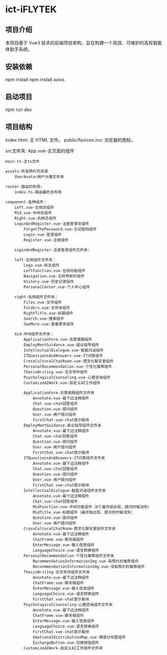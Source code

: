 # ict-iFLYTEK

## 项目介绍

本项目基于 Vue3 技术的前端项目架构，旨在构建一个高效、可维护的高校智能体助手系统。

## 安装依赖

npm install
npm install axios

## 启动项目

npm run dev

## 项目结构

index.html: 主 HTML 文件。
public/favicon.ico: 浏览器的图标。

src文件夹:
	App.vue-主页面的组件

	main.ts-主ts文件

	assets-所有照片的资源
		UserAvatar用户头像文件夹

	router-路由的布局:
		index.ts-路由器的总布局

	component-各种组件：
		Left.vue-左侧总组件
		Mid.vue-中间总组件
		Right.vue-右侧总组件
		LoginAndRegister.vue-注册登录总组件
			ForgetThePassword.vue-忘记密码组件
			Login.vue-登录组件
			Register.vue-注册组件
		
		LoginAndRegister-注册登录组件文件夹:

		left-左侧组件文件夹：
			Logo.vue-标志组件
			LeftFunction.vue-左侧功能组件
			Navigation.vue-左侧导航栏组件
			History.vue-历史记录组件
			PersonalCenter.vue-个人中心组件
			
		right-右侧组件文件夹：
			Files.vue-文件组件
			Folders.vue-文件夹组件
			RightTitle.vue-标题组件
			Search.vue-搜索组件
			SeeMore.vue-查看更多组件

		mid-中间组件文件夹：
			ApplicationForm.vue-志愿填报组件
			EmployMentGuidance.vue-就业指导组件
			IntellectualDialogue.vue-智能对话组件
			ITQuestionsAndAnswers.vue-IT问答组件
			CrossCulturalChatRoom.vue-跨文化聊天室组件
			PersonalRecommendation.vue-个性化推荐组件
			ThesisWriting.vue-论文写作组件
			PsychologicalCounseling.vue-心理咨询组件
			CustomizeAIWork.vue-自定义AI工作组件
				
			ApplicationForm-志愿填报组件文件夹
				Annotate.vue-最下边注释组件
				Chat.vue-chat回答组件
				Question.vue-提问组件
				User.vue-用户提问组件
				FirstChat.vue-chat提示板块
			EmployMentGuidance-就业指导组件文件夹
				Annotate.vue-最下边注释组件
				Chat.vue-chat回答组件
				Question.vue-提问组件
				User.vue-用户提问组件
				FirstChat.vue-chat提示板块
			ITQuestionsAndAnswers-IT问答组件文件夹
				Annotate.vue-最下边注释组件
				Chat.vue-chat回答组件
				Question.vue-提问组件
				User.vue-用户提问组件
				FirstChat.vue-chat提示板块
			IntellectualDialogue-智能对话组件文件夹
				Annotate.vue-最下边注释组件
				Chat.vue-chat回答组件
				MidFunction.vue-中间功能组件（6个最开始出现，提问时候消失）
				MidTitle.vue-标题组件（最开始出现，提问的时候消失）
				Question.vue-提问组件
				User.vue-用户提问组件
			CrossCulturalChatRoom-跨文化聊天室组件文件夹
				Annotate.vue-最下边注释组件
				ChatFrame.vue-聊天框组件
				EnterMessage.vue-输入信息组件
				LanguageChoice.vue-语言转换组件
			PersonalRecommendation-个性化推荐组件文件夹
				RecommendationInformationImg.vue-有照片的推荐组件
				ReconmmendationInformationImg.vue-没有照片的推荐组件
			ThesisWriting-论文写作组件文件夹
				Annotate.vue-最下边注释组件
				ChatFrame.vue-聊天框组件
				EnterMessage.vue-输入信息组件
				LanguageChoice.vue-语言转换组件
				FirstChat.vue-chat提示板块
			PsychologicalCounseling-心理咨询组件文件夹
				Annotate.vue-最下边注释组件
				ChatFrame.vue-聊天框组件
				EnterMessage.vue-输入信息组件
				LanguageChoice.vue-语言转换组件
				FirstChat.vue-chat提示板块
				EmotionalDistributionMap.vue-情感分布图组件
				ExchangeButton.vue-交换按钮组件
			CustomizeAIWork-自定义AI工作组件文件夹